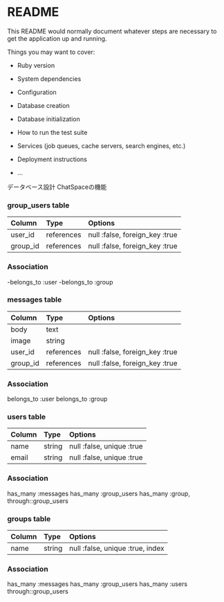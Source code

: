 # README

This README would normally document whatever steps are necessary to get the
application up and running.

Things you may want to cover:

* Ruby version

* System dependencies

* Configuration

* Database creation

* Database initialization

* How to run the test suite

* Services (job queues, cache servers, search engines, etc.)

* Deployment instructions

* ...

データベース設計
ChatSpaceの機能


### group_users table
|Column| Type|Options|
|:-----|:----|:------|
| user_id | references | null :false, foreign_key :true |
| group_id | references | null :false, foreign_key :true |

### Association
-belongs_to :user
-belongs_to :group


### messages table
|Column|Type|Options|
|:-----|:---|:------|
| body | text |        |
| image | string |       |
| user_id | references | null :false, foreign_key :true |
| group_id | references | null :false, foreign_key :true |

### Association
belongs_to :user
belongs_to :group


### users table
|Column|Type|Options|
|:-----|:---|:------|
| name | string	| null :false, unique :true |
| email  |	string |	null :false, unique :true |

### Association
has_many :messages
has_many :group_users
has_many :group, through::group_users


### groups table
|Column	|Type	  |Options                         |
|:------|:------|:-------------------------------|
| name | string | null :false, unique :true, index |

### Association
has_many :messages
has_many :group_users
has_many :users through::group_users